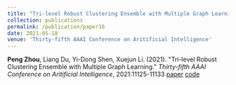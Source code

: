 ```yaml
---
title: "Tri-level Robust Clustering Ensemble with Multiple Graph Learning"
collection: publications
permalink: /publication/paper16
date: 2021-05-18
venue: 'Thirty-fifth AAAI Conference on Aritificial Intelligence'
---
```


**Peng Zhou**, Liang Du, Yi-Dong Shen, Xuejun Li. (2021). &quot;Tri-level Robust Clustering Ensemble with Multiple Graph Learning.&quot; <i>Thirty-fifth AAAI Conference on Aritificial Intelligence</i>, 2021:11125-11133 [paper](http://Doctor-Nobody.github.io/papers/aaai2021.pdf) [code](http://Doctor-Nobody.github.io/codes/TRCE_code.zip)